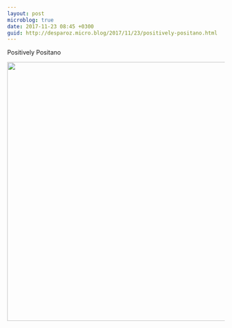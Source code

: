 ```yaml
---
layout: post
microblog: true
date: 2017-11-23 08:45 +0300
guid: http://desparoz.micro.blog/2017/11/23/positively-positano.html
---
```

Positively Positano

<img src="http://desparoz.me/uploads/2017/bc2c18a119.jpg" width="600" height="600" />
